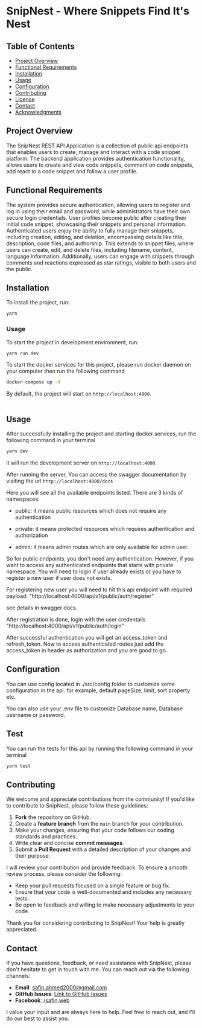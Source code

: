 # SnipNest - Where Snippets Find It's Nest

## Table of Contents

- [Project Overview](#project-overview)
- [Functional Requirements](#functional-requirements)
- [Installation](#installation)
- [Usage](#usage)
- [Configuration](#configuration)
- [Contributing](#contributing)
- [License](#license)
- [Contact](#contact)
- [Acknowledgments](#acknowledgments)

## Project Overview

The SnipNest REST API Application is a collection of public api endpoints that enables users to create, manage and interact with a code snippet platform. The backend application provides authentication functionality, allows users to create and view code snippets, comment on code snippets, add react to a code snippet and follow a user profile.

## Functional Requirements

The system provides secure authentication, allowing users to register and log in using their email and password, while administrators have their own secure login credentials. User profiles become public after creating their initial code snippet, showcasing their snippets and personal information. Authenticated users enjoy the ability to fully manage their snippets, including creation, editing, and deletion, encompassing details like title, description, code files, and authorship. This extends to snippet files, where users can create, edit, and delete files, including filename, content, language information. Additionally, users can engage with snippets through comments and reactions expressed as star ratings, visible to both users and the public.

## Installation

To install the project, run:

```bash
yarn
```

### Usage

To start the project in development environment, run:

```bash
yarn run dev
```

To start the docker services for this project, please run docker daemon on your computer then run the following command

```bash
docker-compose up -d
```

By default, the project will start on `http://localhost:4000`. <br><br>

## Usage

After successfully installing the project and starting docker services, run the following command in your terminal

```bash
yarn dev
```

it will run the development server on `http://localhost:4000`.

After running the server, You can access the swagger documentation by visiting the url `http://localhost:4000/docs`

Here you will see all the available endpoints listed. There are 3 kinds of namespaces:

- public: it means public resources which does not require any authentication

- private: it means protected resources which requires authentication and authorization

- admin: it means admin routes which are only available for admin user.

So for public endpoints, you don't need any authentication. However, if you want to access any authenticated endpoints that starts with private namespace. You will need to login if user already exists or you have to register a new user if user does not exists.

For registering new user you will need to hit this api endpoint with required payload: "http://localhost:4000/api/v1/public/auth/register"

see details in swagger docs.

After registration is done, login with the user credentails "http://localhost:4000/api/v1/public/auth/login"

After successful authentication you will get an access_token and refresh_token. Now to access authenticated routes just add the access_token in header as authorization and you are good to go.

## Configuration

You can use config located in ./src/config folder to customize some configuration in the api. for example, default pageSize, limit, sort property etc.

You can also use your .env file to customize Database name, Database username or password.

## Test

You can run the tests for this api by running the following command in your terminal

```bash
yarn test
```

## Contributing

We welcome and appreciate contributions from the community! If you'd like to contribute to SnipNest, please follow these guidelines:

1. **Fork** the repository on GitHub.
2. Create a **feature branch** from the `main` branch for your contribution.
3. Make your changes, ensuring that your code follows our coding standards and practices.
4. Write clear and concise **commit messages**.
5. Submit a **Pull Request** with a detailed description of your changes and their purpose.

I will review your contribution and provide feedback. To ensure a smooth review process, please consider the following:

- Keep your pull requests focused on a single feature or bug fix.
- Ensure that your code is well-documented and includes any necessary tests.
- Be open to feedback and willing to make necessary adjustments to your code.

Thank you for considering contributing to SnipNest! Your help is greatly appreciated.

## Contact

If you have questions, feedback, or need assistance with SnipNest, please don't hesitate to get in touch with me. You can reach out via the following channels:

- **Email**: safin.ahmed2000@gmail.com
- **GitHub Issues**: [Link to GitHub Issues](https://github.com/Safin-Ahmed/snipnest-backend/issues)
- **Facebook**: [/safin.web](https://www.facebook.com/safin.web/)

I value your input and are always here to help. Feel free to reach out, and I'll do our best to assist you.
